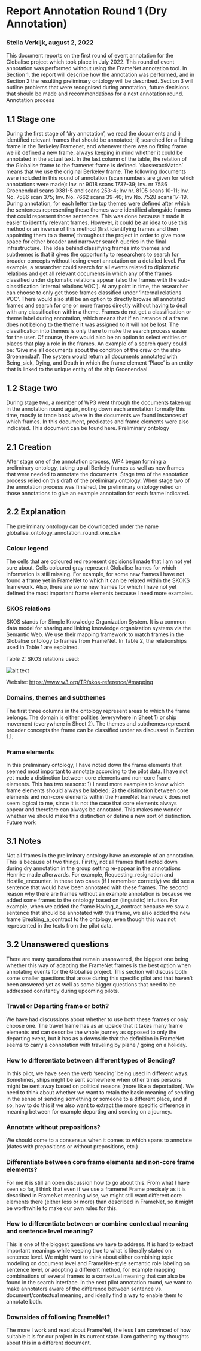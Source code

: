 # Report Annotation Round 1 (Dry Annotation)
### Stella Verkijk, august 2, 2022

This document reports on the first round of event annotation for the Globalise project which took place in July 2022. This round of event annotation was performed without using the FrameNet annotation tool. In Section 1, the report will describe how the annotation was performed, and in Section 2 the resulting preliminary ontology will be described. Section 3 will outline problems that were recognised during annotation, future decisions that should be made and recommendations for a next annotation round.  
Annotation process

## 1.1 Stage one

During the first stage of ‘dry annotation’, we read the documents and i) identified relevant frames that should be annotated; ii) searched for a fitting frame in the Berkeley Framenet, and whenever there was no fitting frame we iii) defined a new frame, always keeping in mind whether it could be annotated in the actual text. In the last column of the table, the relation of the Globalise frame to the framenet frame is defined. ‘skos:exactMatch’ means that we use the original Berkeley frame. The following documents were included in this round of annotation (scan numbers are given for which annotations were made): Inv. nr 9018 scans 1737-39; Inv. nr 7586 Groenendaal scans 0381-5 and scans 253-4; Inv nr. 8105 scans 10-11;  Inv. No. 7586 scan 375; Inv. No. 7662 scans 39-40; Inv No. 7528 scans 17-19. 
During annotation, for each letter the top themes were defined after which the sentences representing these themes were identified alongside frames that could represent those sentences. This was done because it made it easier to identify relevant frames. However, it could be an idea to use this method or an inverse of this method (first identifying frames and then appointing them to a theme) throughout the project in order to give more space for either broader and narrower search queries in the final infrastructure. The idea behind classifying frames into themes and subthemes is that it gives the opportunity to researchers to search for broader concepts without losing event annotation on a detailed level. For example, a researcher could search for all events related to diplomatic relations and get all relevant documents in which any of the frames classified under diplomatic relations appear (also the frames with the sub-classification ‘internal relations VOC’). At any point in time, the researcher can choose to only get those frames classified under ‘internal relations VOC’. There would also still be an option to directly browse all annotated frames and search for one or more frames directly without having to deal with any classification within a theme. Frames do not get a classification or theme label during annotation, which means that if an instance of a frame does not belong to the theme it was assigned to it will not be lost. The classification into themes is only there to make the search process easier for the user. Of course, there would also be an option to select entities or places that play a role in the frames. An example of a search query could be: ‘Give me all documents about the condition of the crew on the ship Groenendaal’. The system would return all documents annotated with Being_sick, Dying, and Death in which the frame element ‘Place’ is an entity that is linked to the unique entity of the ship Groenendaal. 

## 1.2 Stage two

During stage two, a member of WP3 went through the documents taken up in the annotation round again, noting down each annotation formally this time, mostly to trace back where in the documents we found instances of which frames. In this document, predicates and frame elements were also indicated. This document can be found here.
Preliminary ontology

## 2.1 Creation

After stage one of the annotation process, WP4 began forming a preliminary ontology, taking up all Berkely frames as well as new frames that were needed to annotate the documents. Stage two of the annotation process relied on this draft of the preliminary ontology. When stage two of the annotation process was finished, the preliminary ontology relied on those annotations to give an example annotation for each frame indicated. 

## 2.2 Explanation

The preliminary ontology can be downloaded under the name globalise_ontology_annotation_round_one.xlsx 

### Colour legend
The cells that are coloured red represent decisions I made that I am not yet sure about. Cells coloured gray represent Globalise frames for which information is still missing. For example, for some new frames I have not found a frame yet in FrameNet to which it can be related within the SKOKS framework. Also, there are some new frames for which I have not yet defined the most important frame elements because I need more examples.

### SKOS relations

SKOS stands for Simple Knowledge Organization System. It is a common data model for sharing and linking knowledge organization systems via the Semantic Web. We use their mapping framework to match frames in the Globalise ontology to frames from FrameNet. In Table 2, the relationships used in Table 1 are explained.

Table 2: SKOS relations used:

![alt text](https://github.com/[globalise-huygens]/[nlp-event-detection]/blob/[master]/skos_table.jpg?raw=true) 


Website: https://www.w3.org/TR/skos-reference/#mapping


### Domains, themes and subthemes
The first three columns in the ontology represent areas to which the frame belongs. The domain is either polities (everywhere in Sheet 1) or ship movement (everywhere in Sheet 2). The themes and subthemes represent broader concepts the frame can be classified under as discussed in Section 1.1. 

### Frame elements
In this preliminary ontology, I have noted down the frame elements that seemed most important to annotate according to the pilot data. I have not yet made a distinction between core elements and non-core frame elements. This has two reasons: 1) I need more examples to know which frame elements should always be labeled;  2) the distinction between core elements and non-core elements within the FrameNet framework does not seem logical to me, since it is not the case that core elements always appear and therefore can always be annotated. This makes me wonder whether we should make this distinction or define a new sort of distinction. 
Future work

## 3.1 Notes
Not all frames in the preliminary ontology have an example of an annotation. This is because of two things. Firstly, not all frames that I noted down during dry annotation in the group setting re-appear in the annotations Henrike made afterwards. For example, Requesting_resignation and Hostile_encounter. In these two cases (if I remember correctly) we did see a sentence that would have been annotated with these frames. The second reason why there are frames without an example annotation is because we added some frames to the ontology based on (linguistic) intuition. For example, when we added the frame Having_a_contract because we saw a sentence that should be annotated with this frame, we also added the new frame Breaking_a_contract to the ontology, even though this was not represented in the texts from the pilot data. 

## 3.2 Unanswered questions
There are many questions that remain unanswered, the biggest one being whether this way of adapting the FrameNet frames is the best option when annotating events for the Globalise project. This section will discuss both some smaller questions that arose during this specific pilot and that haven’t been answered yet as well as some bigger questions that need to be addressed constantly during upcoming pilots. 

### Travel or Departing frame or both?
We have had discussions about whether to use both these frames or only choose one. The travel frame has as an upside that it takes many frame elements and can describe the whole journey as opposed to only the departing event, but it has as a downside that the definition in FrameNet seems to carry a connotation with traveling by plane / going on a holiday. 
### How to differentiate between different types of Sending?
In this pilot, we have seen the verb ‘sending’ being used in different ways. Sometimes, ships might be sent somewhere when other times persons might be sent away based on political reasons (more like a deportation). We need to think about whether we want to retain the basic meaning of sending in the sense of sending something or someone to a different place, and if so, how to do this if we also want to extract the more specific difference in meaning between for example deporting and sending on a journey. 
### Annotate without prepositions?
We should come to a consensus when it comes to which spans to annotate (dates with prepositions or without prepositions, etc.)
### Differentiate between core frame elements and non-core frame elements?
For me it is still an open discussion how to go about this. From what I have seen so far, I think that even if we use a framenet Frame precisely as it is described in FrameNet meaning wise, we might still want different core elements there (either less or more) than described in FrameNet, so it might be worthwhile to make our own rules for this. 
### How to differentiate between or combine contextual meaning and sentence level meaning?
This is one of the biggest questions we have to address. It is hard to extract important meanings while keeping true to what is literally stated on sentence level. We might want to think about either combining topic modeling on document level and FrameNet-style semantic role labeling on sentence level, or adopting a different method, for example mapping combinations of several frames to a contextual meaning that can also be found in the search interface. In the next pilot annotation round, we want to make annotators aware of the difference between sentence vs. document/contextual meaning, and ideally find a way to enable them to annotate both. 
### Downsides of following FrameNet?
The more I work and read about FrameNet, the less I am convinced of how suitable it is for our project in its current state. I am gathering my thoughts about this in a different document. 



